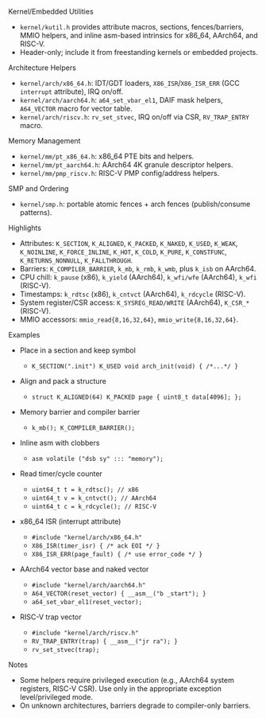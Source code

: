 Kernel/Embedded Utilities

- `kernel/kutil.h` provides attribute macros, sections, fences/barriers, MMIO helpers, and inline asm-based intrinsics for x86_64, AArch64, and RISC-V.
- Header-only; include it from freestanding kernels or embedded projects.

Architecture Helpers

- `kernel/arch/x86_64.h`: IDT/GDT loaders, `X86_ISR`/`X86_ISR_ERR` (GCC `interrupt` attribute), IRQ on/off.
- `kernel/arch/aarch64.h`: `a64_set_vbar_el1`, DAIF mask helpers, `A64_VECTOR` macro for vector table.
- `kernel/arch/riscv.h`: `rv_set_stvec`, IRQ on/off via CSR, `RV_TRAP_ENTRY` macro.

Memory Management

- `kernel/mm/pt_x86_64.h`: x86_64 PTE bits and helpers.
- `kernel/mm/pt_aarch64.h`: AArch64 4K granule descriptor helpers.
- `kernel/mm/pmp_riscv.h`: RISC-V PMP config/address helpers.

SMP and Ordering

- `kernel/smp.h`: portable atomic fences + arch fences (publish/consume patterns).

Highlights

- Attributes: `K_SECTION`, `K_ALIGNED`, `K_PACKED`, `K_NAKED`, `K_USED`, `K_WEAK`, `K_NOINLINE`, `K_FORCE_INLINE`, `K_HOT`, `K_COLD`, `K_PURE`, `K_CONSTFUNC`, `K_RETURNS_NONNULL`, `K_FALLTHROUGH`.
- Barriers: `K_COMPILER_BARRIER`, `k_mb`, `k_rmb`, `k_wmb`, plus `k_isb` on AArch64.
- CPU chill: `k_pause` (x86), `k_yield` (AArch64), `k_wfi/wfe` (AArch64), `k_wfi` (RISC-V).
- Timestamps: `k_rdtsc` (x86), `k_cntvct` (AArch64), `k_rdcycle` (RISC-V).
- System register/CSR access: `K_SYSREG_READ/WRITE` (AArch64), `K_CSR_*` (RISC-V).
- MMIO accessors: `mmio_read{8,16,32,64}`, `mmio_write{8,16,32,64}`.

Examples

- Place in a section and keep symbol
  - `K_SECTION(".init") K_USED void arch_init(void) { /*...*/ }`

- Align and pack a structure
  - `struct K_ALIGNED(64) K_PACKED page { uint8_t data[4096]; };`

- Memory barrier and compiler barrier
  - `k_mb(); K_COMPILER_BARRIER();`

- Inline asm with clobbers
  - `asm volatile ("dsb sy" ::: "memory");`

- Read timer/cycle counter
  - `uint64_t t = k_rdtsc(); // x86`
  - `uint64_t v = k_cntvct(); // AArch64`
  - `uint64_t c = k_rdcycle(); // RISC-V`

- x86_64 ISR (interrupt attribute)
  - `#include "kernel/arch/x86_64.h"`
  - `X86_ISR(timer_isr) { /* ack EOI */ }`
  - `X86_ISR_ERR(page_fault) { /* use error_code */ }`

- AArch64 vector base and naked vector
  - `#include "kernel/arch/aarch64.h"`
  - `A64_VECTOR(reset_vector) { __asm__("b _start"); }`
  - `a64_set_vbar_el1(reset_vector);`

- RISC-V trap vector
  - `#include "kernel/arch/riscv.h"`
  - `RV_TRAP_ENTRY(trap) { __asm__("jr ra"); }`
  - `rv_set_stvec(trap);`

Notes

- Some helpers require privileged execution (e.g., AArch64 system registers, RISC-V CSR). Use only in the appropriate exception level/privileged mode.
- On unknown architectures, barriers degrade to compiler-only barriers.

